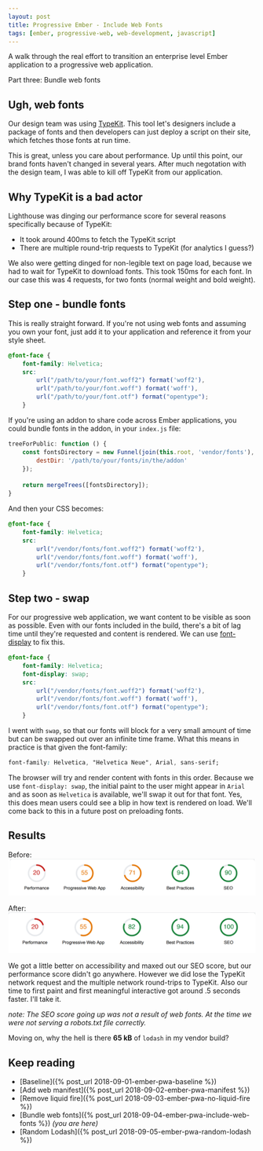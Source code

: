 ```yaml
---
layout: post
title: Progressive Ember - Include Web Fonts
tags: [ember, progressive-web, web-development, javascript]
---
```


A walk through the real effort to transition an enterprise level Ember application to a progressive web application.

Part three: Bundle web fonts
<!--more-->

## Ugh, web fonts
Our design team was using [TypeKit](https://typekit.com/). This tool let's designers include a package of fonts and then developers can just deploy a script on their site, which fetches those fonts at run time.

This is great, unless you care about performance. Up until this point, our brand fonts haven't changed in several years. After much negotation with the design team, I was able to kill off TypeKit from our application.

## Why TypeKit is a bad actor
Lighthouse was dinging our performance score for several reasons specifically because of TypeKit:

- It took around 400ms to fetch the TypeKit script
- There are multiple round-trip requests to TypeKit (for analytics I guess?)

We also were getting dinged for non-legible text on page load, because we had to wait for TypeKit to download fonts. This took 150ms for each font. In our case this was 4 requests, for two fonts (normal weight and bold weight).

## Step one - bundle fonts
This is really straight forward. If you're not using web fonts and assuming you own your font, just add it to your application and reference it from your style sheet.

```css
@font-face {
    font-family: Helvetica;
    src:
        url("/path/to/your/font.woff2") format('woff2'),
        url("/path/to/your/font.woff") format('woff'),
        url("/path/to/your/font.otf") format("opentype");
    }
```

If you're using an addon to share code across Ember applications, you could bundle fonts in the addon, in your `index.js` file:

```javascript
treeForPublic: function () {
    const fontsDirectory = new Funnel(join(this.root, 'vendor/fonts'), {
        destDir: '/path/to/your/fonts/in/the/addon'
    });

    return mergeTrees([fontsDirectory]);
}
```

And then your CSS becomes:

```css
@font-face {
    font-family: Helvetica;
    src:
        url("/vendor/fonts/font.woff2") format('woff2'),
        url("/vendor/fonts/font.woff") format('woff'),
        url("/vendor/fonts/font.otf") format("opentype");
    }
```

## Step two - swap
For our progressive web application, we want content to be visible as soon as possible. Even with our fonts included in the build, there's a bit of lag time until they're requested and content is rendered. We can use [font-display](https://developer.mozilla.org/en-US/docs/Web/CSS/@font-face/font-display) to fix this.

```css
@font-face {
    font-family: Helvetica;
    font-display: swap;
    src:
        url("/vendor/fonts/font.woff2") format('woff2'),
        url("/vendor/fonts/font.woff") format('woff'),
        url("/vendor/fonts/font.otf") format("opentype");
    }
```

I went with `swap`, so that our fonts will block for a very small amount of time but can be swapped out over an infinite time frame. What this means in practice is that given the font-family:

```css
font-family: Helvetica, "Helvetica Neue", Arial, sans-serif;
```

The browser will try and render content with fonts in this order. Because we use `font-display: swap`, the initial paint to the user might appear in `Arial` and as soon as `Helvetica` is available, we'll swap it out for that font. Yes, this does mean users could see a blip in how text is rendered on load. We'll come back to this in a future post on preloading fonts.

## Results
Before:
![Web Manifest Lighthouse](/public/img/posts/20180909/manifest-lighthouse.png "Web Manifest - Lighthouse")

After:
![Include Fonts Lighthouse](/public/img/posts/20180911/include-fonts-lighthouse.png "Include Fonts - Lighthouse")

We got a little better on accessibility and maxed out our SEO score, but our performance score didn't go anywhere. However we did lose the TypeKit network request and the multiple network round-trips to TypeKit. Also our time to first paint and first meaningful interactive got around .5 seconds faster. I'll take it.

_note: The SEO score going up was not a result of web fonts. At the time we were not serving a robots.txt file correctly._

Moving on, why the hell is there **65 kB** of `lodash` in my vendor build?

## Keep reading
- [Baseline]({% post_url 2018-09-01-ember-pwa-baseline %}) 
- [Add web manifest]({% post_url 2018-09-02-ember-pwa-manifest %}) 
- [Remove liquid fire]({% post_url 2018-09-03-ember-pwa-no-liquid-fire %}) 
- [Bundle web fonts]({% post_url 2018-09-04-ember-pwa-include-web-fonts %}) _(you are here)_
- [Random Lodash]({% post_url 2018-09-05-ember-pwa-random-lodash %})